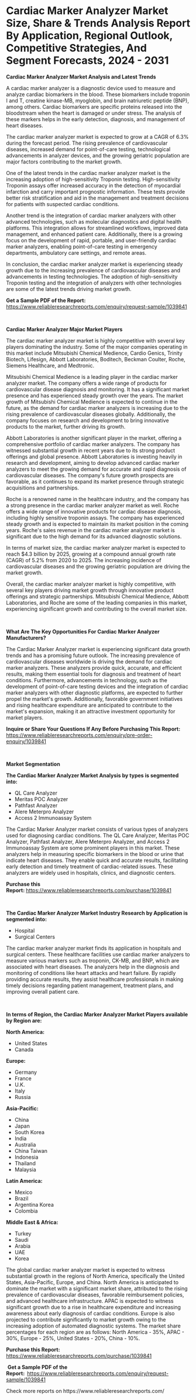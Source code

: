 <p><h1>Cardiac Marker Analyzer Market Size, Share & Trends Analysis Report By Application, Regional Outlook, Competitive Strategies, And Segment Forecasts, 2024 - 2031</h1></p><p><strong>Cardiac Marker Analyzer Market Analysis and Latest Trends</strong></p>
<p><p>A cardiac marker analyzer is a diagnostic device used to measure and analyze cardiac biomarkers in the blood. These biomarkers include troponin I and T, creatine kinase-MB, myoglobin, and brain natriuretic peptide (BNP), among others. Cardiac biomarkers are specific proteins released into the bloodstream when the heart is damaged or under stress. The analysis of these markers helps in the early detection, diagnosis, and management of heart diseases.</p><p>The cardiac marker analyzer market is expected to grow at a CAGR of 6.3% during the forecast period. The rising prevalence of cardiovascular diseases, increased demand for point-of-care testing, technological advancements in analyzer devices, and the growing geriatric population are major factors contributing to the market growth.</p><p>One of the latest trends in the cardiac marker analyzer market is the increasing adoption of high-sensitivity Troponin testing. High-sensitivity Troponin assays offer increased accuracy in the detection of myocardial infarction and carry important prognostic information. These tests provide better risk stratification and aid in the management and treatment decisions for patients with suspected cardiac conditions.</p><p>Another trend is the integration of cardiac marker analyzers with other advanced technologies, such as molecular diagnostics and digital health platforms. This integration allows for streamlined workflows, improved data management, and enhanced patient care. Additionally, there is a growing focus on the development of rapid, portable, and user-friendly cardiac marker analyzers, enabling point-of-care testing in emergency departments, ambulatory care settings, and remote areas.</p><p>In conclusion, the cardiac marker analyzer market is experiencing steady growth due to the increasing prevalence of cardiovascular diseases and advancements in testing technologies. The adoption of high-sensitivity Troponin testing and the integration of analyzers with other technologies are some of the latest trends driving market growth.</p></p>
<p><strong>Get a Sample PDF of the Report:&nbsp;</strong> <a href="https://www.reliableresearchreports.com/enquiry/request-sample/1039841">https://www.reliableresearchreports.com/enquiry/request-sample/1039841</a></p>
<p>&nbsp;</p>
<p><strong>Cardiac Marker Analyzer Major Market Players</strong></p>
<p><p>The cardiac marker analyzer market is highly competitive with several key players dominating the industry. Some of the major companies operating in this market include Mitsubishi Chemical Medience, Cardio Genics, Trinity Biotech, Lifesign, Abbott Laboratories, Boditech, Beckman Coulter, Roche, Siemens Healthcare, and Medtronic.</p><p>Mitsubishi Chemical Medience is a leading player in the cardiac marker analyzer market. The company offers a wide range of products for cardiovascular disease diagnosis and monitoring. It has a significant market presence and has experienced steady growth over the years. The market growth of Mitsubishi Chemical Medience is expected to continue in the future, as the demand for cardiac marker analyzers is increasing due to the rising prevalence of cardiovascular diseases globally. Additionally, the company focuses on research and development to bring innovative products to the market, further driving its growth.</p><p>Abbott Laboratories is another significant player in the market, offering a comprehensive portfolio of cardiac marker analyzers. The company has witnessed substantial growth in recent years due to its strong product offerings and global presence. Abbott Laboratories is investing heavily in research and development, aiming to develop advanced cardiac marker analyzers to meet the growing demand for accurate and rapid diagnosis of cardiovascular diseases. The company's future growth prospects are favorable, as it continues to expand its market presence through strategic acquisitions and partnerships.</p><p>Roche is a renowned name in the healthcare industry, and the company has a strong presence in the cardiac marker analyzer market as well. Roche offers a wide range of innovative products for cardiac disease diagnosis, including highly sensitive troponin assays. The company has experienced steady growth and is expected to maintain its market position in the coming years. Roche's sales revenue in the cardiac marker analyzer market is significant due to the high demand for its advanced diagnostic solutions.</p><p>In terms of market size, the cardiac marker analyzer market is expected to reach $4.3 billion by 2025, growing at a compound annual growth rate (CAGR) of 5.2% from 2020 to 2025. The increasing incidence of cardiovascular diseases and the growing geriatric population are driving the market growth.</p><p>Overall, the cardiac marker analyzer market is highly competitive, with several key players driving market growth through innovative product offerings and strategic partnerships. Mitsubishi Chemical Medience, Abbott Laboratories, and Roche are some of the leading companies in this market, experiencing significant growth and contributing to the overall market size.</p></p>
<p>&nbsp;</p>
<p><strong>What Are The Key Opportunities For Cardiac Marker Analyzer Manufacturers?</strong></p>
<p><p>The Cardiac Marker Analyzer market is experiencing significant data growth trends and has a promising future outlook. The increasing prevalence of cardiovascular diseases worldwide is driving the demand for cardiac marker analyzers. These analyzers provide quick, accurate, and efficient results, making them essential tools for diagnosis and treatment of heart conditions. Furthermore, advancements in technology, such as the development of point-of-care testing devices and the integration of cardiac marker analyzers with other diagnostic platforms, are expected to further propel the market's growth. Additionally, favorable government initiatives and rising healthcare expenditure are anticipated to contribute to the market's expansion, making it an attractive investment opportunity for market players.</p></p>
<p><strong>Inquire or Share Your Questions If Any Before Purchasing This Report:</strong> <a href="https://www.reliableresearchreports.com/enquiry/pre-order-enquiry/1039841">https://www.reliableresearchreports.com/enquiry/pre-order-enquiry/1039841</a></p>
<p>&nbsp;</p>
<p><strong>Market Segmentation</strong></p>
<p><strong>The Cardiac Marker Analyzer Market Analysis by types is segmented into:</strong></p>
<p><ul><li>QL Care Analyzer</li><li>Meritas POC Analyzer</li><li>Pathfast Analyzer</li><li>Alere Meterpro Analyzer</li><li>Access 2 Immunoassay System</li></ul></p>
<p><p>The Cardiac Marker Analyzer market consists of various types of analyzers used for diagnosing cardiac conditions. The QL Care Analyzer, Meritas POC Analyzer, Pathfast Analyzer, Alere Meterpro Analyzer, and Access 2 Immunoassay System are some prominent players in this market. These analyzers help in measuring specific biomarkers in the blood or urine that indicate heart diseases. They enable quick and accurate results, facilitating early detection and timely treatment of cardiac-related issues. These analyzers are widely used in hospitals, clinics, and diagnostic centers.</p></p>
<p><strong>Purchase this Report:&nbsp;</strong><a href="https://www.reliableresearchreports.com/purchase/1039841">https://www.reliableresearchreports.com/purchase/1039841</a></p>
<p>&nbsp;</p>
<p><strong>The Cardiac Marker Analyzer Market Industry Research by Application is segmented into:</strong></p>
<p><ul><li>Hospital</li><li>Surgical Centers</li></ul></p>
<p><p>The cardiac marker analyzer market finds its application in hospitals and surgical centers. These healthcare facilities use cardiac marker analyzers to measure various markers such as troponin, CK-MB, and BNP, which are associated with heart diseases. The analyzers help in the diagnosis and monitoring of conditions like heart attacks and heart failure. By rapidly providing accurate results, they assist healthcare professionals in making timely decisions regarding patient management, treatment plans, and improving overall patient care.</p></p>
<p>&nbsp;</p>
<p><strong>In terms of Region, the Cardiac Marker Analyzer Market Players available by Region are:</strong></p>
<p>
    <p> <strong> North America: </strong>
        <ul>
            <li>United States</li>
            <li>Canada</li>
        </ul>
        </p> 
    <p> <strong> Europe: </strong>
        <ul>
            <li>Germany</li>
            <li>France</li>
            <li>U.K.</li>
            <li>Italy</li>
            <li>Russia</li>
        </ul>
        </p> 
    <p> <strong> Asia-Pacific: </strong>
        <ul>
            <li>China</li>
            <li>Japan</li>
            <li>South Korea</li>
            <li>India</li>
            <li>Australia</li>
            <li>China Taiwan</li>
            <li>Indonesia</li>
            <li>Thailand</li>
            <li>Malaysia</li>
        </ul>
        </p> 
    <p> <strong> Latin America: </strong>
        <ul>
            <li>Mexico</li>
            <li>Brazil</li>
            <li>Argentina Korea</li>
            <li>Colombia</li>
        </ul>
        </p> 
    <p> <strong> Middle East & Africa: </strong>
        <ul>
            <li>Turkey</li>
            <li>Saudi</li>
            <li>Arabia</li>
            <li>UAE</li>
            <li>Korea</li>
        </ul>
    </p>
    </p>
<p><p>The global cardiac marker analyzer market is expected to witness substantial growth in the regions of North America, specifically the United States, Asia-Pacific, Europe, and China. North America is anticipated to dominate the market with a significant market share, attributed to the rising prevalence of cardiovascular diseases, favorable reimbursement policies, and advanced healthcare infrastructure. APAC is expected to witness significant growth due to a rise in healthcare expenditure and increasing awareness about early diagnosis of cardiac conditions. Europe is also projected to contribute significantly to market growth owing to the increasing adoption of automated diagnostic systems. The market share percentages for each region are as follows: North America - 35%, APAC - 30%, Europe - 25%, United States - 20%, China - 10%.</p></p>
<p><strong>Purchase this Report: </strong><a href="https://www.reliableresearchreports.com/purchase/1039841">https://www.reliableresearchreports.com/purchase/1039841</a></p>
<p>&nbsp;<strong>Get a Sample PDF of the Report:&nbsp;&nbsp;</strong><a href="https://www.reliableresearchreports.com/enquiry/request-sample/1039841">https://www.reliableresearchreports.com/enquiry/request-sample/1039841</a></p>
<p><strong></strong></p>
<p>Check more reports on https://www.reliableresearchreports.com/</p>